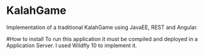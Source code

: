 # KalahGame
Implementation of a traditional KalahGame using JavaEE, REST and Angular.

#How to install
To run this application it must be compiled and deployed in a Application Server. 
I used Wildfly 10 to implement it.
